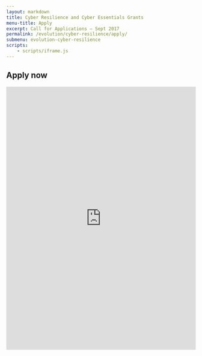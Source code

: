 ```yaml
---
layout: markdown
title: Cyber Resilience and Cyber Essentials Grants
menu-title: Apply
excerpt: Call for Applications – Sept 2017
permalink: /evolution/cyber-resilience/apply/
submenu: evolution-cyber-resilience
scripts:
    - scripts/iframe.js
---
```


## Apply now

<iframe src="https://www.surveygizmo.eu/s3/90049072/SCVO-Cyber-Essential-Grants-application" frameborder="0" width="100%" height="700" style="overflow:hidden"></iframe>
